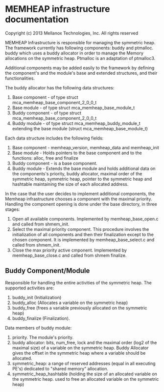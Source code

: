 # MEMHEAP infrastructure documentation

Copyright (c) 2013      Mellanox Technologies, Inc.
                        All rights reserved

MEMHEAP Infrastructure is responsible for managing the symmetric heap.
The framework currently has following components: buddy and
ptmalloc. buddy which uses a buddy allocator in order to manage the
Memory allocations on the symmetric heap. Ptmalloc is an adaptation of
ptmalloc3.

Additional components may be added easily to the framework by defining
the component's and the module's base and extended structures, and
their functionalities.

The buddy allocator has the following data structures:

1. Base component - of type struct mca_memheap_base_component_2_0_0_t
2. Base module - of type struct mca_memheap_base_module_t
3. Buddy component - of type struct mca_memheap_base_component_2_0_0_t
4. Buddy module - of type struct mca_memheap_buddy_module_t extending
   the base module (struct mca_memheap_base_module_t)

Each data structure includes the following fields:

1. Base component - memheap_version, memheap_data and memheap_init
2. Base module - Holds pointers to the base component and to the
   functions: alloc, free and finalize
3. Buddy component - is a base component.
4. Buddy module - Extends the base module and holds additional data on
   the components's priority, buddy allocator,
   maximal order of the symmetric heap, symmetric heap, pointer to the
   symmetric heap and hashtable maintaining the size of each allocated
   address.

In the case that the user decides to implement additional components,
the Memheap infrastructure chooses a component with the maximal
priority.  Handling the component opening is done under the base
directory, in three stages:
1. Open all available components. Implemented by memheap_base_open.c
   and called from shmem_init.
2. Select the maximal priority component. This procedure involves the
   initialization of all components and then their finalization except
   to the chosen component. It is implemented by memheap_base_select.c
   and called from shmem_init.
3. Close the max priority active cmponent. Implemented by
   memheap_base_close.c and called from shmem finalize.


## Buddy Component/Module

Responsible for handling the entire activities of the symmetric heap.
The supported activities are:

1. buddy_init (Initialization)
1. buddy_alloc (Allocates a variable on the symmetric heap)
1. buddy_free (frees a variable previously allocated on the symmetric heap)
1. buddy_finalize (Finalization).

Data members of buddy module:

1. priority. The module's priority.
1. buddy allocator: bits, num_free, lock and the maximal order (log2
   of the maximal size) of a variable on the symmetric heap. Buddy
   Allocator gives the offset in the symmetric heap where a variable
   should be allocated.
1. symmetric_heap: a range of reserved addresses (equal in all
   executing PE's) dedicated to "shared memory" allocation.
1. symmetric_heap_hashtable (holding the size of an allocated variable
   on the symmetric heap.  used to free an allocated variable on the
   symmetric heap)
